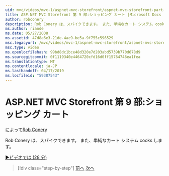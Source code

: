 ```yaml
---
uid: mvc/videos/mvc-1/aspnet-mvc-storefront/aspnet-mvc-storefront-part-9-the-shopping-cart
title: ASP.NET MVC Storefront 第 9 部:ショッピング カート |Microsoft Docs
author: robconery
description: Rob Conery は、スパイクできます。 また、単純なカート システム cooks します。
ms.author: riande
ms.date: 05/27/2008
ms.assetid: 47d8a6e3-21de-4ac9-be5a-9f755c596529
msc.legacyurl: /mvc/videos/mvc-1/aspnet-mvc-storefront/aspnet-mvc-storefront-part-9-the-shopping-cart
msc.type: video
ms.openlocfilehash: 99bd8dc1bce48d320e7d203abd5739b770d678d9
ms.sourcegitcommit: 0f1119340e4464720cfd16d0ff15764746ea1fea
ms.translationtype: MT
ms.contentlocale: ja-JP
ms.lasthandoff: 04/17/2019
ms.locfileid: "59387543"
---
```

# <a name="aspnet-mvc-storefront-part-9-the-shopping-cart"></a>ASP.NET MVC Storefront 第 9 部:ショッピング カート

によって[Rob Conery](https://github.com/robconery)

Rob Conery は、スパイクできます。 また、単純なカート システム cooks します。

[&#9654;ビデオでは (28 分)](https://channel9.msdn.com/Blogs/ASP-NET-Site-Videos/aspnet-mvc-storefront-part-9-the-shopping-cart)

> [!div class="step-by-step"]
> [前へ](aspnet-mvc-storefront-part-8-testing-controllers-iteration-1-complete.md)
> [次へ](aspnet-mvc-storefront-part-10-shopping-cart-refactor-and-authorization.md)
